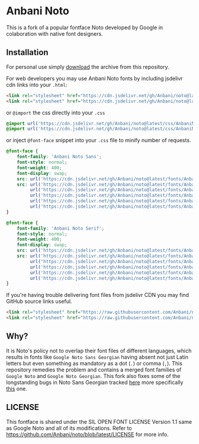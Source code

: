 # Anbani Noto
This is a fork of a popular fontface Noto developed by Google in colaboration with native font designers. 

## Installation
For personal use simply [download](https://github.com/Anbani/noto/archive/refs/heads/main.zip) the archive from this repository. 

For web developers you may use Anbani Noto fonts by including jsdelivr cdn links into your `.html`:
```html
<link rel="stylesheet" href="https://cdn.jsdelivr.net/gh/Anbani/noto@latest/css/AnbaniNotoSans.css">
<link rel="stylesheet" href="https://cdn.jsdelivr.net/gh/Anbani/noto@latest/css/AnbaniNotoSerif.css">
```
or `@import` the css directly into your `.css`
```css
@import url('https://cdn.jsdelivr.net/gh/Anbani/noto@latest/css/AnbaniNotoSans.css');
@import url('https://cdn.jsdelivr.net/gh/Anbani/noto@latest/css/AnbaniNotoSerif.css');
```
or inject `@font-face` snippet into your `.css` file to minify number of requests.
```css
@font-face {
    font-family: 'Anbani Noto Sans';
    font-style: normal;
    font-weight: 400;
    font-display: swap;
    src: url('https://cdn.jsdelivr.net/gh/Anbani/noto@latest/fonts/AnbaniNotoSans-Regular.eot');
    src: url('https://cdn.jsdelivr.net/gh/Anbani/noto@latest/fonts/AnbaniNotoSans-Regular.eot?#iefix') format('embedded-opentype'),
         url('https://cdn.jsdelivr.net/gh/Anbani/noto@latest/fonts/AnbaniNotoSans-Regular.woff2') format('woff2'),
         url('https://cdn.jsdelivr.net/gh/Anbani/noto@latest/fonts/AnbaniNotoSans-Regular.woff') format('woff'),
         url('https://cdn.jsdelivr.net/gh/Anbani/noto@latest/fonts/AnbaniNotoSans-Regular.ttf') format('truetype'),
         url('https://cdn.jsdelivr.net/gh/Anbani/noto@latest/fonts/AnbaniNotoSans-Regular.svg#anbani_noto_sans_regular') format('svg');
}

@font-face {
    font-family: 'Anbani Noto Serif';
    font-style: normal;
    font-weight: 400;
    font-display: swap;
    src: url('https://cdn.jsdelivr.net/gh/Anbani/noto@latest/fonts/AnbaniNotoSerif-Regular.eot');
    src: url('https://cdn.jsdelivr.net/gh/Anbani/noto@latest/fonts/AnbaniNotoSerif-Regular.eot?#iefix') format('embedded-opentype'),
         url('https://cdn.jsdelivr.net/gh/Anbani/noto@latest/fonts/AnbaniNotoSerif-Regular.woff2') format('woff2'),
         url('https://cdn.jsdelivr.net/gh/Anbani/noto@latest/fonts/AnbaniNotoSerif-Regular.woff') format('woff'),
         url('https://cdn.jsdelivr.net/gh/Anbani/noto@latest/fonts/AnbaniNotoSerif-Regular.ttf') format('truetype'),
         url('https://cdn.jsdelivr.net/gh/Anbani/noto@latest/fonts/AnbaniNotoSerif-Regular.svg#anbani_noto_serif_regular') format('svg');
}

```

If you're having trouble delivering font files from jsdelivr CDN you may find GitHub source links useful. 
```html
<link rel="stylesheet" href="https://raw.githubusercontent.com/Anbani/noto/main/css/AnbaniNotoSans.css">
<link rel="stylesheet" href="https://raw.githubusercontent.com/Anbani/noto/main/css/AnbaniNotoSerif.css">
```



## Why?
It is Noto's policy not to overlap their font files of different languages, which results in fonts like `Google Noto Sans Georgian` having absent not just Latin letters but even something as mandatory as a dot (`.`) or comma (`,`). This repository remedies the problem and contains a merged font families of `Google Noto` and `Google Noto Georgian`. This fork also fixes some of the longstanding bugs in Noto Sans Georgian tracked [here](https://github.com/googlefonts/noto-fonts/labels/Script-Georgian) more specifically [this](https://github.com/googlefonts/noto-fonts/issues/2046) one.


## LICENSE
This fontface is shared under the SIL OPEN FONT LICENSE Version 1.1 same as Google Noto and all of its modifications. Refer to https://github.com/Anbani/noto/blob/latest/LICENSE for more info.
